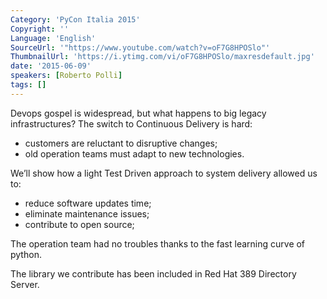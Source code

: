 ```yaml
---
Category: 'PyCon Italia 2015'
Copyright: ''
Language: 'English'
SourceUrl: '"https://www.youtube.com/watch?v=oF7G8HPOSlo"'
ThumbnailUrl: 'https://i.ytimg.com/vi/oF7G8HPOSlo/maxresdefault.jpg'
date: '2015-06-09'
speakers: [Roberto Polli]
tags: []
---
```

Devops gospel is widespread, but what happens to big legacy infrastructures? The switch to Continuous Delivery is hard:

* customers are reluctant to disruptive changes;
* old operation teams must adapt to new technologies.

We’ll show how a light Test Driven approach to system delivery allowed us to:

* reduce software updates time;
* eliminate maintenance issues;
* contribute to open source;

The operation team had no troubles thanks to the fast learning curve of python.

The library we contribute has been included in Red Hat 389 Directory Server.
